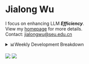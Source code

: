 #  Jialong Wu

I focus on enhancing LLM ***Efficiency***.<br>
View my [homepage](https://callanwu.github.io/) for more details. <br>
Contact: jialongwu@seu.edu.cn

<details><summary>📊Weekly Development Breakdown</summary>

<!--START_SECTION:waka-->

```txt
From: 10 January 2025 - To: 17 January 2025

Total Time: 28 hrs 55 mins

Python       17 hrs 11 mins  ███████████████░░░░░░░░░░   59.45 %
Other        2 hrs 58 mins   ██▓░░░░░░░░░░░░░░░░░░░░░░   10.30 %
Markdown     2 hrs 34 mins   ██▒░░░░░░░░░░░░░░░░░░░░░░   08.91 %
HTML         2 hrs 10 mins   ██░░░░░░░░░░░░░░░░░░░░░░░   07.54 %
Bash         2 hrs 4 mins    █▓░░░░░░░░░░░░░░░░░░░░░░░   07.18 %
```

<!--END_SECTION:waka-->

[![wakatime](https://wakatime.com/badge/user/c6720b29-9431-4a60-bc9d-e1fb2b6bd65f.svg)](https://wakatime.com/@c6720b29-9431-4a60-bc9d-e1fb2b6bd65f)
</details>

[![](https://img.shields.io/badge/Google%20Scholar-4385FE.svg?&color=d6d6d6&style=flat-square&logo=google-scholar)](https://scholar.google.com/citations?user=6eg2m4YAAAAJ)
![](https://komarev.com/ghpvc/?username=callanwu)
